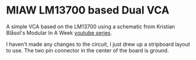 # MIAW LM13700 based Dual VCA

A simple VCA based on the LM13700 using a schematic from Kristian Blåsol's Modular In A Week [youtube series](https://www.youtube.com/playlist?list=PLyE56WXw0_5Q5QGMEXWmskuhojKyRdA3T).

I haven't made any changes to the circuit, I just drew up a stripboard layout to use.  The two pin connector in the center of the board is ground.
